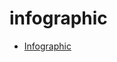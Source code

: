 # infographic


- [Infographic](https://github.com/EvaMariaGarcia/infographic/blob/master/infographic.png) 